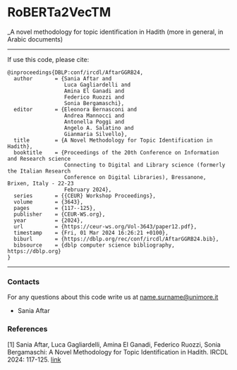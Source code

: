 # RoBERTa2VecTM
_A novel methodology for topic identification in Hadith (more in general, in Arabic documents)

---

If use this code, please cite:

```
@inproceedings{DBLP:conf/ircdl/AftarGGRB24,
  author       = {Sania Aftar and
                  Luca Gagliardelli and
                  Amina El Ganadi and
                  Federico Ruozzi and
                  Sonia Bergamaschi},
  editor       = {Eleonora Bernasconi and
                  Andrea Mannocci and
                  Antonella Poggi and
                  Angelo A. Salatino and
                  Gianmaria Silvello},
  title        = {A Novel Methodology for Topic Identification in Hadith},
  booktitle    = {Proceedings of the 20th Conference on Information and Research science
                  Connecting to Digital and Library science (formerly the Italian Research
                  Conference on Digital Libraries), Bressanone, Brixen, Italy - 22-23
                  February 2024},
  series       = {{CEUR} Workshop Proceedings},
  volume       = {3643},
  pages        = {117--125},
  publisher    = {CEUR-WS.org},
  year         = {2024},
  url          = {https://ceur-ws.org/Vol-3643/paper12.pdf},
  timestamp    = {Fri, 01 Mar 2024 16:26:21 +0100},
  biburl       = {https://dblp.org/rec/conf/ircdl/AftarGGRB24.bib},
  bibsource    = {dblp computer science bibliography, https://dblp.org}
}
```

---


### Contacts
For any questions about this code write us at name.surname@unimore.it
* Sania Aftar


### References
[1] Sania Aftar, Luca Gagliardelli, Amina El Ganadi, Federico Ruozzi, Sonia Bergamaschi: A Novel Methodology for Topic Identification in Hadith. IRCDL 2024: 117-125. [link](https://ceur-ws.org/Vol-3643/paper12.pdf)
